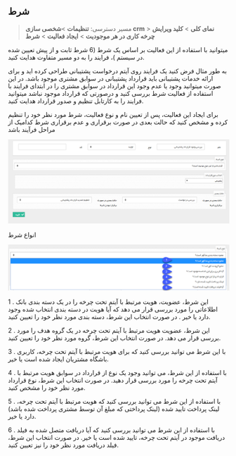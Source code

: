 ﻿## شرط

> مسیر دسترسی:  **تنظیمات** >**شخصی سازی crm** > **نمای کلی** > **کلید ویرایش چرخه کاری در هر موجودیت** > **ایجاد فعالیت** > **شرط**

میتوانید با استفاده از این فعالیت بر اساس یک شرط (6 شرط ثابت و از پیش تعیین شده در سیستم )،  فرایند را به دو مسیر متفاوت هدایت کنید.

 به طور مثال فرض کنید یک فرایند روی آیتم درخواست پشتیبانی طراحی کرده اید و برای ارائه خدمات پشتیبانی باید قرارداد پشتیبانی در سوابق مشتری موجود باشد. در این صورت میتوانید وجود یا عدم وجود این قرارداد در سوابق مشتری را در ابتدای فرایند با استفاده از فعالیت شرط بررسی کنید و درصورتی که قرارداد موجود نباشد میتوانید فرایند را به کارتابل تنظیم و صدور قرارداد هدایت کنید.

برای ایجاد این فعالیت، پس از تعیین نام و نوع فعالیت، شرط مورد نظر خود را تنظیم کرده و مشخص کنید که حالت بعدی در صورت برقراری و عدم برقراری شرط کدامیک از مراحل فرآیند باشد

![](Condition1.png)

انواع شرط

![](Condition2.png)

1 . این شرط، عضویت، هویت مرتبط با آیتم تحت چرخه را در  یک دسته بندی بانک اطلاعاتی را مورد بررسی قرار می دهد که آیا هویت در دسته بندی انتخاب شده وجود دارد یا خیر . در صورت انتخاب این شرط، دسته بندی مورد نظر خود را تعیین کنید.

2 . این شرط، عضویت هویت مرتبط با آیتم تحت چرخه در یک گروه هدف را مورد بررسی قرار می دهد. در صورت انتخاب این شرط، گروه مورد نظر خود را تعیین کنید.

3 . با این شرط می توانید بررسی کنید که برای هویت مرتبط با آیتم تحت چرخه، کاربری باشگاه مشتریان ایجاد شده است یا خیر.

4 . با استفاده از این شرط، می توانید وجود یک نوع از قرارداد در سوابق هویت مرتبط با آیتم تحت چرخه را مورد بررسی قرار دهید. در صورت انتخاب این شرط، نوع قرارداد مورد نظر خود را مشخص کنید.

5 . با استفاده از این شرط می توانید بررسی کنید که هویت مرتبط با آیتم تحت چرخه، لینک پرداخت تایید شده (لینک پرداختی که مبلغ آن توسط مشتری پرداخت شده باشد) دارد یا خیر.

6 . با استفاده از این شرط می توانید بررسی کنید که آیا دریافت متصل شده به فیلد دریافت موجود در  آیتم تحت چرخه، تایید شده است یا خیر. در صورت انتخاب این شرط، فیلد دریافت مورد نظر خود را نیز تعیین کنید.